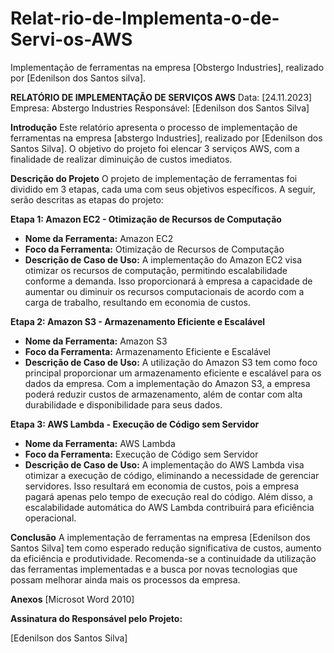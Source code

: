# Relat-rio-de-Implementa-o-de-Servi-os-AWS
Implementação de ferramentas na empresa [Obstergo Industries], realizado por [Edenilson dos Santos silva]. 


**RELATÓRIO DE IMPLEMENTAÇÃO DE SERVIÇOS AWS**
Data: [24.11.2023] Empresa: Abstergo Industries Responsável: [Edenilson dos Santos Silva]

**Introdução**
Este relatório apresenta o processo de implementação de ferramentas na empresa [abstergo Industries], realizado por [Edenilson dos Santos Silva]. O objetivo do projeto foi elencar 3 serviços AWS, com a finalidade de realizar diminuição de custos imediatos.

**Descrição do Projeto**
O projeto de implementação de ferramentas foi dividido em 3 etapas, cada uma com seus objetivos específicos. A seguir, serão descritas as etapas do projeto:

**Etapa 1: Amazon EC2 - Otimização de Recursos de Computação**
- **Nome da Ferramenta:** Amazon EC2
- **Foco da Ferramenta:** Otimização de Recursos de Computação
- **Descrição de Caso de Uso:** A implementação do Amazon EC2 visa otimizar os recursos de computação, permitindo escalabilidade conforme a demanda. Isso proporcionará à empresa a capacidade de aumentar ou diminuir os recursos computacionais de acordo com a carga de trabalho, resultando em economia de custos.

**Etapa 2: Amazon S3 - Armazenamento Eficiente e Escalável**
- **Nome da Ferramenta:** Amazon S3
- **Foco da Ferramenta:** Armazenamento Eficiente e Escalável
- **Descrição de Caso de Uso:** A utilização do Amazon S3 tem como foco principal proporcionar um armazenamento eficiente e escalável para os dados da empresa. Com a implementação do Amazon S3, a empresa poderá reduzir custos de armazenamento, além de contar com alta durabilidade e disponibilidade para seus dados.

**Etapa 3: AWS Lambda - Execução de Código sem Servidor**
- **Nome da Ferramenta:** AWS Lambda
- **Foco da Ferramenta:** Execução de Código sem Servidor
- **Descrição de Caso de Uso:** A implementação do AWS Lambda visa otimizar a execução de código, eliminando a necessidade de gerenciar servidores. Isso resultará em economia de custos, pois a empresa pagará apenas pelo tempo de execução real do código. Além disso, a escalabilidade automática do AWS Lambda contribuirá para eficiência operacional.

**Conclusão**
A implementação de ferramentas na empresa [Edenilson dos Santos Silva] tem como esperado redução significativa de custos, aumento da eficiência e produtividade. Recomenda-se a continuidade da utilização das ferramentas implementadas e a busca por novas tecnologias que possam melhorar ainda mais os processos da empresa. 

**Anexos**
[Microsot Word 2010]

**Assinatura do Responsável pelo Projeto:**

[Edenilson dos Santos Silva]
